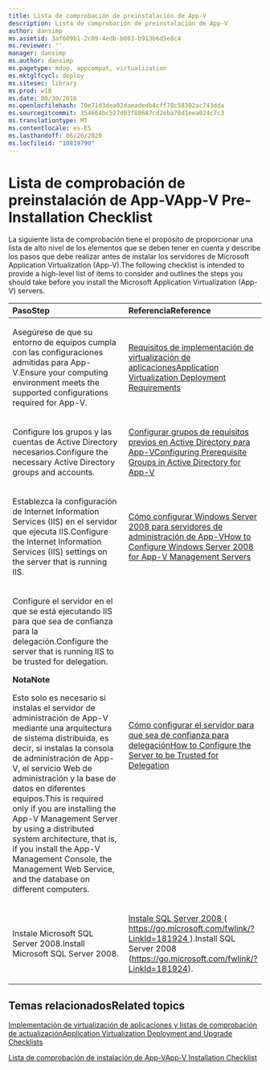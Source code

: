 ```yaml
---
title: Lista de comprobación de preinstalación de App-V
description: Lista de comprobación de preinstalación de App-V
author: dansimp
ms.assetid: 3af609b1-2c09-4edb-b083-b913b6d5e8c4
ms.reviewer: ''
manager: dansimp
ms.author: dansimp
ms.pagetype: mdop, appcompat, virtualization
ms.mktglfcycl: deploy
ms.sitesec: library
ms.prod: w10
ms.date: 08/30/2016
ms.openlocfilehash: 70e71d3dea02daeadedb4cff78c58302ac743dda
ms.sourcegitcommit: 354664bc527d93f80687cd2eba70d1eea024c7c3
ms.translationtype: MT
ms.contentlocale: es-ES
ms.lasthandoff: 06/26/2020
ms.locfileid: "10819790"
---
```

# <span data-ttu-id="6bb76-103">Lista de comprobación de preinstalación de App-V</span><span class="sxs-lookup"><span data-stu-id="6bb76-103">App-V Pre-Installation Checklist</span></span>


<span data-ttu-id="6bb76-104">La siguiente lista de comprobación tiene el propósito de proporcionar una lista de alto nivel de los elementos que se deben tener en cuenta y describe los pasos que debe realizar antes de instalar los servidores de Microsoft Application Virtualization (App-V).</span><span class="sxs-lookup"><span data-stu-id="6bb76-104">The following checklist is intended to provide a high-level list of items to consider and outlines the steps you should take before you install the Microsoft Application Virtualization (App-V) servers.</span></span>

<table>
<colgroup>
<col width="50%" />
<col width="50%" />
</colgroup>
<thead>
<tr class="header">
<th align="left"><span data-ttu-id="6bb76-105">Paso</span><span class="sxs-lookup"><span data-stu-id="6bb76-105">Step</span></span></th>
<th align="left"><span data-ttu-id="6bb76-106">Referencia</span><span class="sxs-lookup"><span data-stu-id="6bb76-106">Reference</span></span></th>
</tr>
</thead>
<tbody>
<tr class="odd">
<td align="left"><p><span data-ttu-id="6bb76-107">Asegúrese de que su entorno de equipos cumpla con las configuraciones admitidas para App-V.</span><span class="sxs-lookup"><span data-stu-id="6bb76-107">Ensure your computing environment meets the supported configurations required for App-V.</span></span></p></td>
<td align="left"><p><a href="application-virtualization-deployment-requirements.md" data-raw-source="[Application Virtualization Deployment Requirements](application-virtualization-deployment-requirements.md)"><span data-ttu-id="6bb76-108">Requisitos de implementación de virtualización de aplicaciones</span><span class="sxs-lookup"><span data-stu-id="6bb76-108">Application Virtualization Deployment Requirements</span></span></a></p></td>
</tr>
<tr class="even">
<td align="left"><p><span data-ttu-id="6bb76-109">Configure los grupos y las cuentas de Active Directory necesarios.</span><span class="sxs-lookup"><span data-stu-id="6bb76-109">Configure the necessary Active Directory groups and accounts.</span></span></p></td>
<td align="left"><p><a href="configuring-prerequisite-groups-in-active-directory-for-app-v.md" data-raw-source="[Configuring Prerequisite Groups in Active Directory for App-V](configuring-prerequisite-groups-in-active-directory-for-app-v.md)"><span data-ttu-id="6bb76-110">Configurar grupos de requisitos previos en Active Directory para App-V</span><span class="sxs-lookup"><span data-stu-id="6bb76-110">Configuring Prerequisite Groups in Active Directory for App-V</span></span></a></p></td>
</tr>
<tr class="odd">
<td align="left"><p><span data-ttu-id="6bb76-111">Establezca la configuración de Internet Information Services (IIS) en el servidor que ejecuta IIS.</span><span class="sxs-lookup"><span data-stu-id="6bb76-111">Configure the Internet Information Services (IIS) settings on the server that is running IIS.</span></span></p></td>
<td align="left"><p><a href="how-to-configure-windows-server-2008-for-app-v-management-servers.md" data-raw-source="[How to Configure Windows Server 2008 for App-V Management Servers](how-to-configure-windows-server-2008-for-app-v-management-servers.md)"><span data-ttu-id="6bb76-112">Cómo configurar Windows Server 2008 para servidores de administración de App-V</span><span class="sxs-lookup"><span data-stu-id="6bb76-112">How to Configure Windows Server 2008 for App-V Management Servers</span></span></a></p></td>
</tr>
<tr class="even">
<td align="left"><p><span data-ttu-id="6bb76-113">Configure el servidor en el que se está ejecutando IIS para que sea de confianza para la delegación.</span><span class="sxs-lookup"><span data-stu-id="6bb76-113">Configure the server that is running IIS to be trusted for delegation.</span></span></p>
<div class="alert">
<strong><span data-ttu-id="6bb76-114">Nota</span><span class="sxs-lookup"><span data-stu-id="6bb76-114">Note</span></span></strong><br/><p><span data-ttu-id="6bb76-115">Esto solo es necesario si instalas el servidor de administración de App-V mediante una arquitectura de sistema distribuida, es decir, si instalas la consola de administración de App-V, el servicio Web de administración y la base de datos en diferentes equipos.</span><span class="sxs-lookup"><span data-stu-id="6bb76-115">This is required only if you are installing the App-V Management Server by using a distributed system architecture, that is, if you install the App-V Management Console, the Management Web Service, and the database on different computers.</span></span></p>
</div>
<div>

</div></td>
<td align="left"><p><a href="how-to-configure-the-server-to-be-trusted-for-delegation.md" data-raw-source="[How to Configure the Server to be Trusted for Delegation](how-to-configure-the-server-to-be-trusted-for-delegation.md)"><span data-ttu-id="6bb76-116">Cómo configurar el servidor para que sea de confianza para delegación</span><span class="sxs-lookup"><span data-stu-id="6bb76-116">How to Configure the Server to be Trusted for Delegation</span></span></a></p></td>
</tr>
<tr class="odd">
<td align="left"><p><span data-ttu-id="6bb76-117">Instale Microsoft SQL Server 2008.</span><span class="sxs-lookup"><span data-stu-id="6bb76-117">Install Microsoft SQL Server 2008.</span></span></p></td>
<td align="left"><p><a href="https://go.microsoft.com/fwlink/?LinkId=181924" data-raw-source="[Install SQL Server 2008](https://go.microsoft.com/fwlink/?LinkId=181924)"><span data-ttu-id="6bb76-118">Instale SQL Server 2008 </a> ( <a href="https://go.microsoft.com/fwlink/?LinkId=181924" data-raw-source="https://go.microsoft.com/fwlink/?LinkId=181924"> https://go.microsoft.com/fwlink/?LinkId=181924 </a> ).</span><span class="sxs-lookup"><span data-stu-id="6bb76-118">Install SQL Server 2008</a> (<a href="https://go.microsoft.com/fwlink/?LinkId=181924" data-raw-source="https://go.microsoft.com/fwlink/?LinkId=181924">https://go.microsoft.com/fwlink/?LinkId=181924</a>).</span></span></p></td>
</tr>
</tbody>
</table>



## <span data-ttu-id="6bb76-119">Temas relacionados</span><span class="sxs-lookup"><span data-stu-id="6bb76-119">Related topics</span></span>


[<span data-ttu-id="6bb76-120">Implementación de virtualización de aplicaciones y listas de comprobación de actualización</span><span class="sxs-lookup"><span data-stu-id="6bb76-120">Application Virtualization Deployment and Upgrade Checklists</span></span>](application-virtualization-deployment-and-upgrade-checklists.md)

[<span data-ttu-id="6bb76-121">Lista de comprobación de instalación de App-V</span><span class="sxs-lookup"><span data-stu-id="6bb76-121">App-V Installation Checklist</span></span>](app-v-installation-checklist.md)









